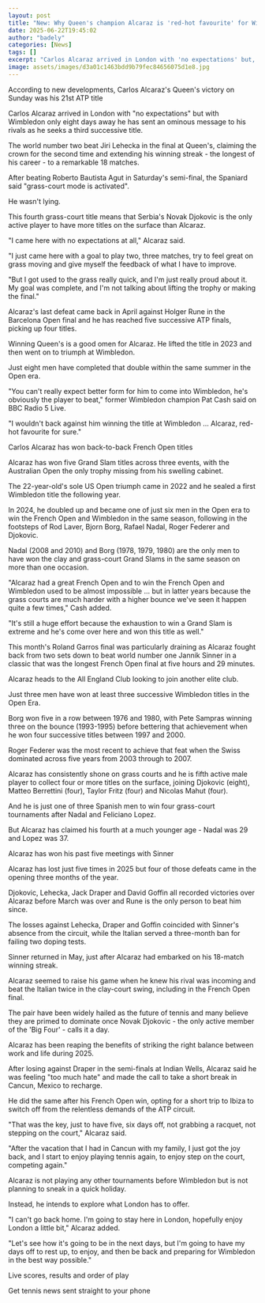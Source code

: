 ```yaml
---
layout: post
title: "New: Why Queen's champion Alcaraz is 'red-hot favourite' for Wimbledon"
date: 2025-06-22T19:45:02
author: "badely"
categories: [News]
tags: []
excerpt: "Carlos Alcaraz arrived in London with 'no expectations' but, with Wimbledon only eight days away, he has sent an ominous message to his rivals."
image: assets/images/d3a01c1463bdd9b79fec84656075d1e8.jpg
---
```


According to new developments, Carlos Alcaraz's Queen's victory on Sunday was his 21st ATP title 

Carlos Alcaraz arrived in London with "no expectations" but with Wimbledon only eight days away he has sent an ominous message to his rivals as he seeks a third successive title.

The world number two beat Jiri Lehecka in the final at Queen's, claiming the crown for the second time and extending his winning streak - the longest of his career - to a remarkable 18 matches.

After beating Roberto Bautista Agut in Saturday's semi-final, the Spaniard said "grass-court mode is activated".

He wasn't lying.

This fourth grass-court title means that Serbia's Novak Djokovic is the only active player to have more titles on the surface than Alcaraz.

"I came here with no expectations at all," Alcaraz said. 

"I just came here with a goal to play two, three matches, try to feel great on grass moving and give myself the feedback of what I have to improve.

"But I got used to the grass really quick, and I'm just really proud about it. My goal was complete, and I'm not talking about lifting the trophy or making the final."

Alcaraz's last defeat came back in April against Holger Rune in the Barcelona Open final and he has reached five successive ATP finals, picking up four titles.

Winning Queen's is a good omen for Alcaraz. He lifted the title in 2023 and then went on to triumph at Wimbledon.

Just eight men have completed that double within the same summer in the Open era.

"You can't really expect better form for him to come into Wimbledon, he's obviously the player to beat," former Wimbledon champion Pat Cash said on BBC Radio 5 Live.

"I wouldn't back against him winning the title at Wimbledon ... Alcaraz, red-hot favourite for sure."

Carlos Alcaraz has won back-to-back French Open titles

Alcaraz has won five Grand Slam titles across three events, with the Australian Open the only trophy missing from his swelling cabinet.

The 22-year-old's sole US Open triumph came in 2022 and he sealed a first Wimbledon title the following year.

In 2024, he doubled up and became one of just six men in the Open era to win the French Open and Wimbledon in the same season, following in the footsteps of Rod Laver, Bjorn Borg, Rafael Nadal, Roger Federer and Djokovic.

Nadal (2008 and 2010) and Borg (1978, 1979, 1980) are the only men to have won the clay and grass-court Grand Slams in the same season on more than one occasion.

"Alcaraz had a great French Open and to win the French Open and Wimbledon used to be almost impossible ... but in latter years because the grass courts are much harder with a higher bounce we've seen it happen quite a few times," Cash added.

"It's still a huge effort because the exhaustion to win a Grand Slam is extreme and he's come over here and won this title as well."

This month's Roland Garros final was particularly draining as Alcaraz fought back from two sets down to beat world number one Jannik Sinner in a classic that was the longest French Open final at five hours and 29 minutes.

Alcaraz heads to the All England Club looking to join another elite club.

Just three men have won at least three successive Wimbledon titles in the Open Era.

Borg won five in a row between 1976 and 1980, with Pete Sampras winning three on the bounce (1993-1995) before bettering that achievement when he won four successive titles between 1997 and 2000.

Roger Federer was the most recent to achieve that feat when the Swiss dominated across five years from 2003 through to 2007.

Alcaraz has consistently shone on grass courts and he is fifth active male player to collect four or more titles on the surface, joining Djokovic (eight), Matteo Berrettini (four), Taylor Fritz (four) and Nicolas Mahut (four).

And he is just one of three Spanish men to win four grass-court tournaments after Nadal and Feliciano Lopez.

But Alcaraz has claimed his fourth at a much younger age - Nadal was 29 and Lopez was 37.

Alcaraz has won his past five meetings with Sinner

Alcaraz has lost just five times in 2025 but four of those defeats came in the opening three months of the year.

Djokovic, Lehecka, Jack Draper and David Goffin all recorded victories over Alcaraz before March was over and Rune is the only person to beat him since.

The losses against Lehecka, Draper and Goffin coincided with Sinner's absence from the circuit, while the Italian served a three-month ban for failing two doping tests.

Sinner returned in May, just after Alcaraz had embarked on his 18-match winning streak.

Alcaraz seemed to raise his game when he knew his rival was incoming and beat the Italian twice in the clay-court swing, including in the French Open final.

The pair have been widely hailed as the future of tennis and many believe they are primed to dominate once Novak Djokovic - the only active member of the 'Big Four' - calls it a day.

Alcaraz has been reaping the benefits of striking the right balance between work and life during 2025.

After losing against Draper in the semi-finals at Indian Wells, Alcaraz said he was feeling "too much hate" and made the call to take a short break in Cancun, Mexico to recharge.

He did the same after his French Open win, opting for a short trip to Ibiza to switch off from the relentless demands of the ATP circuit.

"That was the key, just to have five, six days off, not grabbing a racquet, not stepping on the court," Alcaraz said.

"After the vacation that I had in Cancun with my family, I just got the joy back, and I start to enjoy playing tennis again, to enjoy step on the court, competing again."

Alcaraz is not playing any other tournaments before Wimbledon but is not planning to sneak in a quick holiday.

Instead, he intends to explore what London has to offer.

"I can't go back home. I'm going to stay here in London, hopefully enjoy London a little bit," Alcaraz added.

"Let's see how it's going to be in the next days, but I'm going to have my days off to rest up, to enjoy, and then be back and preparing for Wimbledon in the best way possible."

Live scores, results and order of play

Get tennis news sent straight to your phone

